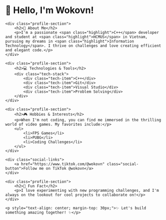 <!DOCTYPE html>
<html>
<head>
<style>
@keyframes neonGlow {
    0% { text-shadow: 0 0 10px #fff, 0 0 20px #fff, 0 0 30px #00ffff, 0 0 40px #00ffff; }
    100% { text-shadow: 0 0 20px #fff, 0 0 30px #ff00ff, 0 0 40px #ff00ff, 0 0 50px #ff00ff; }
}

@keyframes backgroundPulse {
    0% { background-position: 0% 50%; }
    50% { background-position: 100% 50%; }
    100% { background-position: 0% 50%; }
}

@keyframes float {
    0% { transform: translateY(0px); }
    50% { transform: translateY(-20px); }
    100% { transform: translateY(0px); }
}

body {
    background: linear-gradient(45deg, #000428, #004e92, #2a0845);
    background-size: 400% 400%;
    animation: backgroundPulse 15s ease infinite;
    color: white;
    font-family: 'Arial', sans-serif;
    line-height: 1.6;
    margin: 0;
    padding: 40px;
}

.container {
    max-width: 800px;
    margin: 0 auto;
    background: rgba(0, 0, 0, 0.7);
    border-radius: 20px;
    padding: 30px;
    box-shadow: 0 0 20px rgba(0, 255, 255, 0.3);
}

h1 {
    font-size: 3em;
    text-align: center;
    color: #fff;
    animation: neonGlow 2s ease-in-out infinite alternate;
    margin-bottom: 30px;
}

h2 {
    color: #00ffff;
    border-bottom: 2px solid #00ffff;
    padding-bottom: 10px;
    margin-top: 30px;
    text-shadow: 0 0 10px rgba(0, 255, 255, 0.5);
}

.tech-stack {
    display: flex;
    gap: 20px;
    flex-wrap: wrap;
    margin: 20px 0;
}

.tech-item {
    background: rgba(0, 255, 255, 0.1);
    padding: 10px 20px;
    border-radius: 15px;
    border: 1px solid #00ffff;
    animation: float 3s ease-in-out infinite;
}

.social-links {
    display: flex;
    justify-content: center;
    gap: 20px;
    margin: 30px 0;
}

.social-button {
    padding: 10px 20px;
    background: linear-gradient(45deg, #ff00ff, #00ffff);
    border: none;
    border-radius: 25px;
    color: white;
    text-decoration: none;
    font-weight: bold;
    transition: all 0.3s ease;
}

.social-button:hover {
    transform: scale(1.1);
    box-shadow: 0 0 20px rgba(255, 0, 255, 0.5);
}

.highlight {
    color: #ff00ff;
    font-weight: bold;
}

ul {
    list-style-type: none;
    padding: 0;
}

ul li {
    margin: 10px 0;
    padding-left: 20px;
    position: relative;
}

ul li::before {
    content: '▸';
    color: #00ffff;
    position: absolute;
    left: 0;
}

.profile-section {
    margin: 30px 0;
    padding: 20px;
    background: rgba(255, 255, 255, 0.05);
    border-radius: 15px;
    backdrop-filter: blur(5px);
}
</style>
</head>
<body>
<div class="container">
    <h1>👋 Hello, I'm Wokovn!</h1>
    
    <div class="profile-section">
        <h2>🌟 About Me</h2>
        <p>I'm a passionate <span class="highlight">C++</span> developer and student at <span class="highlight">HCMUS</span> in Vietnam, pursuing my dreams in <span class="highlight">Information Technology</span>. I thrive on challenges and love creating efficient and elegant code.</p>
    </div>

    <div class="profile-section">
        <h2>💻 Technologies & Tools</h2>
        <div class="tech-stack">
            <div class="tech-item">C++</div>
            <div class="tech-item">Git</div>
            <div class="tech-item">Visual Studio</div>
            <div class="tech-item">Problem Solving</div>
        </div>
    </div>

    <div class="profile-section">
        <h2>🎮 Hobbies & Interests</h2>
        <p>When I'm not coding, you can find me immersed in the thrilling world of video games. My favorites include:</p>
        <ul>
            <li>FPS Games</li>
            <li>PUBG</li>
            <li>Coding Challenges</li>
        </ul>
    </div>

    <div class="social-links">
        <a href="https://www.tiktok.com/@wokovn" class="social-button">Follow me on TikTok @wokovn</a>
    </div>

    <div class="profile-section">
        <h2>💬 Fun Fact</h2>
        <p>I love experimenting with new programming challenges, and I'm always on the lookout for cool projects to collaborate on!</p>
    </div>

    <p style="text-align: center; margin-top: 30px;">✨ Let's build something amazing together! ✨</p>
</div>
</body>
</html>

